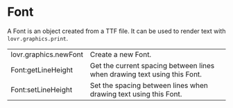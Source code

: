 <!--
category: reference
-->

Font
===

A Font is an object created from a TTF file.  It can be used to render text with
`lovr.graphics.print`.

<table>
<tr>
  <td class="pre">lovr.graphics.newFont</td>
  <td>Create a new Font.</td>
</tr>

<tr>
  <td class="pre">Font:getLineHeight</td>
  <td>Get the current spacing between lines when drawing text using this Font.</td>
</tr>

<tr>
  <td class="pre">Font:setLineHeight</td>
  <td>Set the spacing between lines when drawing text using this Font.</td>
</tr>
</table>
